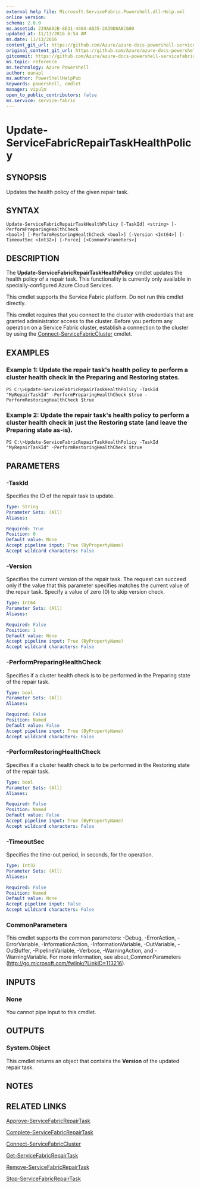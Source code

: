 ```yaml
---
external help file: Microsoft.ServiceFabric.Powershell.dll-Help.xml
online version:
schema: 2.0.0
ms.assetid: 239A882B-8E31-4404-AB35-2A39D8ABC600
updated_at: 11/13/2016 6:54 AM
ms.date: 11/13/2016
content_git_url: https://github.com/Azure/azure-docs-powershell-servicefabric/blob/master/Service-Fabric-cmdlets/ServiceFabric/vlatest/Update-ServiceFabricRepairTaskHealthPolicy.md
original_content_git_url: https://github.com/Azure/azure-docs-powershell-servicefabric/blob/master/Service-Fabric-cmdlets/ServiceFabric/vlatest/Update-ServiceFabricRepairTaskHealthPolicy.md
gitcommit: https://github.com/Azure/azure-docs-powershell-servicefabric/blob/731eeb0f4b30091950f993229d2356c76ea229a9/Service-Fabric-cmdlets/ServiceFabric/vlatest/Update-ServiceFabricRepairTaskHealthPolicy.md
ms.topic: reference
ms.technology: Azure Powershell
author: oanapl
ms.author: PowerShellHelpPub
keywords: powershell, cmdlet
manager: vipulm
open_to_public_contributors: false
ms.service: service-fabric
---
```


# Update-ServiceFabricRepairTaskHealthPolicy

## SYNOPSIS
Updates the health policy of the given repair task.

## SYNTAX

```
Update-ServiceFabricRepairTaskHealthPolicy [-TaskId] <string> [-PerformPreparingHealthCheck
<bool>] [-PerformRestoringHealthCheck <bool>] [-Version <Int64>] [-TimeoutSec <Int32>] [-Force] [<CommonParameters>]
```

## DESCRIPTION
The **Update-ServiceFabricRepairTaskHealthPolicy** cmdlet updates the health policy of a repair task.
This functionality is currently only available in specially-configured Azure Cloud Services.

This cmdlet supports the Service Fabric platform.
Do not run this cmdlet directly.

This cmdlet requires that you connect to the cluster with credentials that are granted administrator access to the cluster.
Before you perform any operation on a Service Fabric cluster, establish a connection to the cluster by using the [Connect-ServiceFabricCluster](./Connect-ServiceFabricCluster.md) cmdlet.

## EXAMPLES

### Example 1: Update the repair task's health policy to perform a cluster health check in the Preparing and Restoring states.
```
PS C:\>Update-ServiceFabricRepairTaskHealthPolicy -TaskId "MyRepairTaskId" -PerformPreparingHealthCheck $true -PerformRestoringHealthCheck $true
```

### Example 2: Update the repair task's health policy to perform a cluster health check in just the Restoring state (and leave the Preparing state as-is).
```
PS C:\>Update-ServiceFabricRepairTaskHealthPolicy -TaskId "MyRepairTaskId" -PerformRestoringHealthCheck $true
```

## PARAMETERS

### -TaskId
Specifies the ID of the repair task to update.

```yaml
Type: String
Parameter Sets: (All)
Aliases:

Required: True
Position: 0
Default value: None
Accept pipeline input: True (ByPropertyName)
Accept wildcard characters: False
```


### -Version
Specifies the current version of the repair task.
The request can succeed only if the value that this parameter specifies matches the current value of the repair task.
Specify a value of zero (0) to skip version check.

```yaml
Type: Int64
Parameter Sets: (All)
Aliases:

Required: False
Position: 1
Default value: None
Accept pipeline input: True (ByPropertyName)
Accept wildcard characters: False
```

### -PerformPreparingHealthCheck
Specifies if a cluster health check is to be performed in the Preparing state of the repair task.

```yaml
Type: bool
Parameter Sets: (All)
Aliases:

Required: False
Position: Named
Default value: False
Accept pipeline input: True (ByPropertyName)
Accept wildcard characters: False
```

### -PerformRestoringHealthCheck
Specifies if a cluster health check is to be performed in the Restoring state of the repair task.

```yaml
Type: bool
Parameter Sets: (All)
Aliases:

Required: False
Position: Named
Default value: False
Accept pipeline input: True (ByPropertyName)
Accept wildcard characters: False
```

### -TimeoutSec
Specifies the time-out period, in seconds, for the operation.

```yaml
Type: Int32
Parameter Sets: (All)
Aliases:

Required: False
Position: Named
Default value: None
Accept pipeline input: False
Accept wildcard characters: False
```

### CommonParameters
This cmdlet supports the common parameters: -Debug, -ErrorAction, -ErrorVariable, -InformationAction, -InformationVariable, -OutVariable, -OutBuffer, -PipelineVariable, -Verbose, -WarningAction, and -WarningVariable. For more information, see about_CommonParameters (http://go.microsoft.com/fwlink/?LinkID=113216).


## INPUTS

### None
You cannot pipe input to this cmdlet.

## OUTPUTS

### System.Object
This cmdlet returns an object that contains the **Version** of the updated repair task.

## NOTES

## RELATED LINKS

[Approve-ServiceFabricRepairTask](xref:ServiceFabric/vlatest/Approve-ServiceFabricRepairTask.md)

[Complete-ServiceFabricRepairTask](xref:ServiceFabric/vlatest/Complete-ServiceFabricRepairTask.md)

[Connect-ServiceFabricCluster](xref:ServiceFabric/vlatest/Connect-ServiceFabricCluster.md)

[Get-ServiceFabricRepairTask](xref:ServiceFabric/vlatest/Get-ServiceFabricRepairTask.md)

[Remove-ServiceFabricRepairTask](xref:ServiceFabric/vlatest/Remove-ServiceFabricRepairTask.md)

[Stop-ServiceFabricRepairTask](xref:ServiceFabric/vlatest/Stop-ServiceFabricRepairTask.md)
